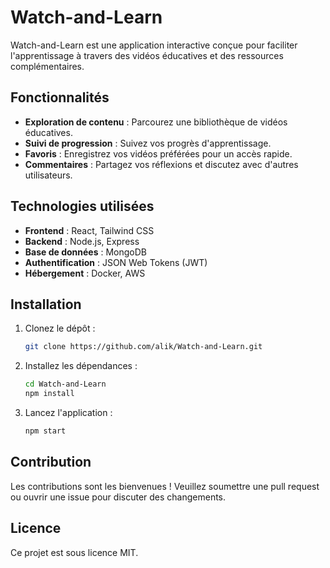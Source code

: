 # Watch-and-Learn

Watch-and-Learn est une application interactive conçue pour faciliter l'apprentissage à travers des vidéos éducatives et des ressources complémentaires.

## Fonctionnalités

- **Exploration de contenu** : Parcourez une bibliothèque de vidéos éducatives.
- **Suivi de progression** : Suivez vos progrès d'apprentissage.
- **Favoris** : Enregistrez vos vidéos préférées pour un accès rapide.
- **Commentaires** : Partagez vos réflexions et discutez avec d'autres utilisateurs.

## Technologies utilisées

- **Frontend** : React, Tailwind CSS
- **Backend** : Node.js, Express
- **Base de données** : MongoDB
- **Authentification** : JSON Web Tokens (JWT)
- **Hébergement** : Docker, AWS

## Installation

1. Clonez le dépôt :
   ```bash
   git clone https://github.com/alik/Watch-and-Learn.git
   ```
2. Installez les dépendances :
   ```bash
   cd Watch-and-Learn
   npm install
   ```
3. Lancez l'application :
   ```bash
   npm start
   ```

## Contribution

Les contributions sont les bienvenues ! Veuillez soumettre une pull request ou ouvrir une issue pour discuter des changements.

## Licence

Ce projet est sous licence MIT.
